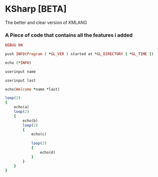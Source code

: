 # KSharp [BETA]
The better and clear version of KMLANG


### A Piece of code that contains all the features i added

``` ruby
DEBUG ON

push INFO(Program ( *GL_VER ) started at *GL_DIRECTORY [ *GL_TIME ])

echo (*INFO)

userinput name

userinput last

echo(Welcome *name *last)

loop(2)
{
	echo(a)
	loop(2)
	{
		echo(b)
		loop(2)
		{
			echo(c)
			
			loop(2)
			{
				echo(d)
			}
		}
	}
}
```
